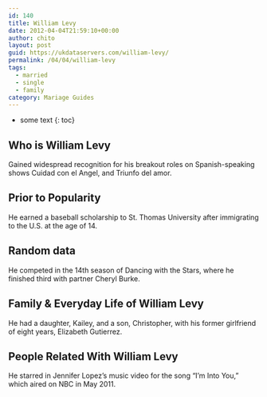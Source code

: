 ```yaml
---
id: 140
title: William Levy
date: 2012-04-04T21:59:10+00:00
author: chito
layout: post
guid: https://ukdataservers.com/william-levy/
permalink: /04/04/william-levy  
tags:
  - married
  - single
  - family
category: Mariage Guides
---
```


* some text
{: toc}


## Who is  William Levy
                  
                  
                  
Gained widespread recognition for his breakout roles on Spanish-speaking shows Cuidad con el Angel, and Triunfo del amor. 
                  
                
                
                
## Prior to Popularity 
                  
                  
                  
He earned a baseball scholarship to St. Thomas University after immigrating to the U.S. at the age of 14. 
                  
                
                
                
## Random data 
                  
                  
                  
He competed in the 14th season of Dancing with the Stars, where he finished third with partner Cheryl Burke. 
                  
                
                
                
## Family & Everyday Life of William Levy
                  
                  
                  
He had a daughter, Kailey, and a son, Christopher, with his former girlfriend of eight years, Elizabeth Gutierrez. 
                  
                
                
                
## People Related With  William Levy
                  
                  
                  
He starred in Jennifer Lopez&#8217;s music video for the song &#8220;I&#8217;m Into You,&#8221; which aired on NBC in May 2011.
                  
                
              
            
          
          
          
    
    
  
